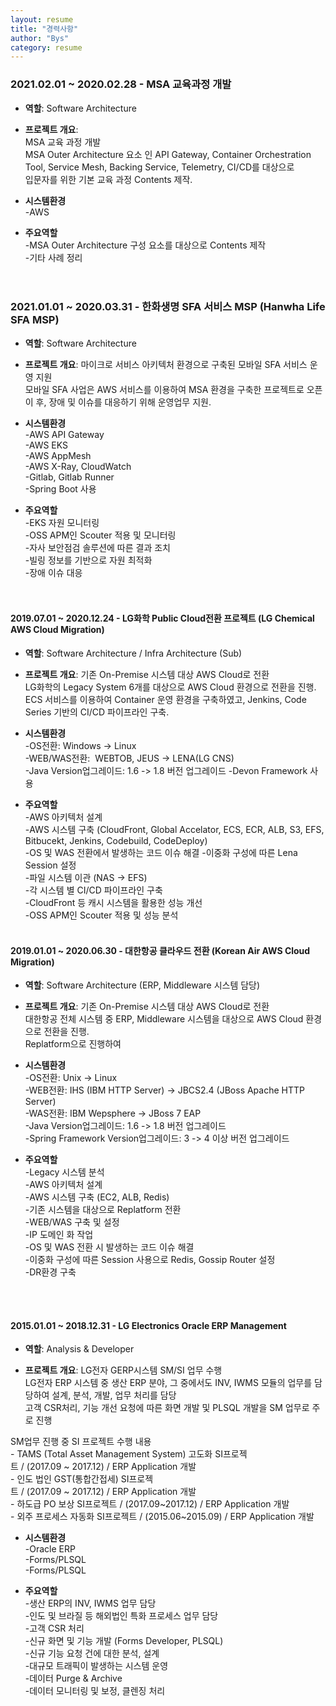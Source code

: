 ```yaml
---
layout: resume
title: "경력사항"
author: "Bys"
category: resume
---
```


### 2021.02.01 ~ 2020.02.28 - MSA 교육과정 개발  
  + **역할**: Software Architecture

  + **프로젝트 개요**:  
  MSA 교육 과정 개발  
  MSA Outer Architecture 요소 인 API Gateway, Container Orchestration Tool, Service Mesh, Backing Service, Telemetry, CI/CD를 대상으로  
  입문자를 위한 기본 교육 과정 Contents 제작.  


  + **시스템환경**  
  -AWS


  + **주요역할**  
   -MSA Outer Architecture 구성 요소를 대상으로 Contents 제작  
   -기타 사례 정리  
 <br><br>

### 2021.01.01 ~ 2020.03.31 - 한화생명 SFA 서비스 MSP (Hanwha Life SFA MSP)  
  + **역할**: Software Architecture

  + **프로젝트 개요**: 마이크로 서비스 아키텍처 환경으로 구축된 모바일 SFA 서비스 운영 지원   
모바일 SFA 사업은 AWS 서비스를 이용하여 MSA 환경을 구축한 프로젝트로 오픈 이 후, 장애 및 이슈를 대응하기 위해 운영업무 지원.  

  + **시스템환경**  
 -AWS API Gateway  
 -AWS EKS  
 -AWS AppMesh  
 -AWS X-Ray, CloudWatch  
 -Gitlab, Gitlab Runner  
 -Spring Boot 사용  


  + **주요역할**  
 -EKS 자원 모니터링  
 -OSS APM인 Scouter 적용 및 모니터링  
 -자사 보안점검 솔루션에 따른 결과 조치  
 -빌링 정보를 기반으로 자원 최적화  
 -장애 이슈 대응  
<br><br>

#### 2019.07.01 ~ 2020.12.24 - LG화학 Public Cloud전환 프로젝트 (LG Chemical AWS Cloud Migration)
  + **역할**: Software Architecture / Infra Architecture (Sub)

  + **프로젝트 개요**: 기존 On-Premise 시스템 대상 AWS Cloud로 전환  
LG화학의 Legacy System 6개를 대상으로 AWS Cloud 환경으로 전환을 진행.  
ECS 서비스를 이용하여 Container 운영 환경을 구축하였고, Jenkins, Code Series 기반의 CI/CD 파이프라인 구축.  

  + **시스템환경**  
 -OS전환: Windows -> Linux  
 -WEB/WAS전환:  WEBTOB, JEUS -> LENA(LG CNS)  
 -Java Version업그레이드: 1.6 -> 1.8 버전 업그레이드
 -Devon Framework 사용


  + **주요역할**  
 -AWS 아키텍처 설계  
 -AWS 시스템 구축 (CloudFront, Global Accelator, ECS, ECR, ALB, S3, EFS, Bitbucekt, Jenkins, Codebuild, CodeDeploy)  
 -OS 및 WAS 전환에서 발생하는 코드 이슈 해결
 -이중화 구성에 따른 Lena Session 설정  
 -파일 시스템 이관 (NAS -> EFS)  
 -각 시스템 별 CI/CD 파이프라인 구축  
 -CloudFront 등 캐시 시스템을 활용한 성능 개선  
 -OSS APM인 Scouter 적용 및 성능 분석
 <br><br>

#### 2019.01.01 ~ 2020.06.30 - 대한항공 클라우드 전환 (Korean Air AWS Cloud Migration)
  + **역할**: Software Architecture (ERP, Middleware 시스템 담당)  

  + **프로젝트 개요**: 기존 On-Premise 시스템 대상 AWS Cloud로 전환  
대한항공 전체 시스템 중 ERP, Middleware 시스템을 대상으로 AWS Cloud 환경으로 전환을 진행.  
Replatform으로 진행하여

  + **시스템환경**  
 -OS전환: Unix -> Linux  
 -WEB전환: IHS (IBM HTTP Server) -> JBCS2.4 (JBoss Apache HTTP Server)  
 -WAS전환: IBM Wepsphere -> JBoss 7 EAP  
 -Java Version업그레이드: 1.6 -> 1.8 버전 업그레이드  
 -Spring Framework Version업그레이드: 3 -> 4 이상 버전 업그레이드  


  + **주요역할**  
 -Legacy 시스템 분석  
 -AWS 아키텍처 설계  
 -AWS 시스템 구축 (EC2, ALB, Redis)  
 -기존 시스템을 대상으로 Replatform 전환  
 -WEB/WAS 구축 및 설정  
 -IP 도메인 화 작업  
 -OS 및 WAS 전환 시 발생하는 코드 이슈 해결  
 -이중화 구성에 따른 Session 사용으로 Redis, Gossip Router 설정  
 -DR환경 구축  

<br><br>

#### 2015.01.01 ~ 2018.12.31 - LG Electronics Oracle ERP Management
  + **역할**: Analysis & Developer

  + **프로젝트 개요**: LG전자 GERP시스템 SM/SI 업무 수행  
LG전자 ERP 시스템 중 생산 ERP 분야, 그 중에서도 INV, IWMS 모듈의 업무를 담당하여 설계, 분석, 개발, 업무 처리를 담당  
고객 CSR처리, 기능 개선 요청에 따른 화면 개발 및 PLSQL 개발을 SM 업무로 주로 진행  

SM업무 진행 중 SI 프로젝트 수행 내용  
- TAMS (Total Asset Management System) 고도화 SI프로젝트 / (2017.09 ~ 2017.12) / ERP Application 개발  
- 인도 법인 GST(통합간접세) SI프로젝트 / (2017.09 ~ 2017.12) / ERP Application 개발  
- 하도급 PO 보상 SI프로젝트 / (2017.09~2017.12) / ERP Application 개발  
- 외주 프로세스 자동화 SI프로젝트 / (2015.06~2015.09) / ERP Application 개발  


  + **시스템환경**  
 -Oracle ERP  
 -Forms/PLSQL  
 -Forms/PLSQL  

  + **주요역할**  
 -생산 ERP의 INV, IWMS 업무 담당  
 -인도 및 브라질 등 해외법인 특화 프로세스 업무 담당  
 -고객 CSR 처리  
 -신규 화면 및 기능 개발 (Forms Developer, PLSQL)  
 -신규 기능 요청 건에 대한 분석, 설계   
 -대규모 트래픽이 발생하는 시스템 운영  
 -데이터 Purge & Archive  
 -데이터 모니터링 및 보정, 클렌징 처리  
 
